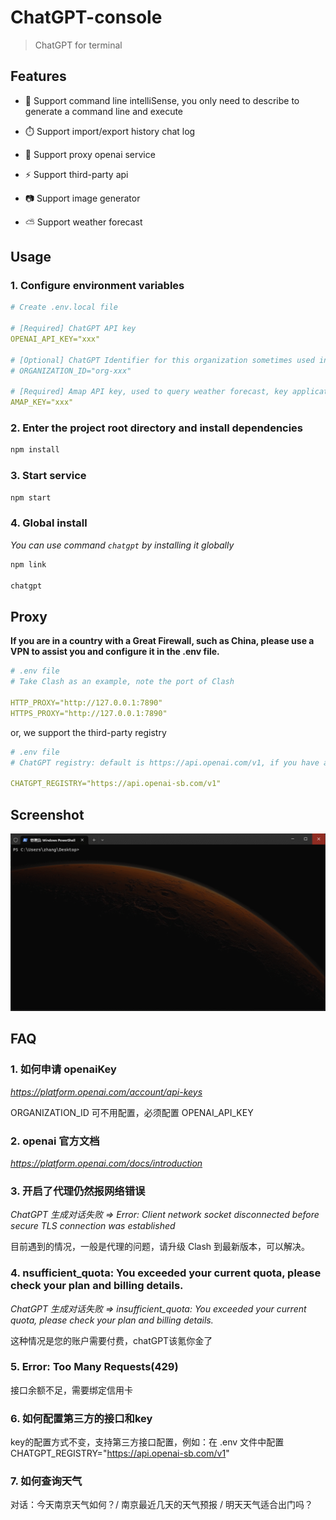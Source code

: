 # ChatGPT-console

> ChatGPT for terminal

## Features

- 🤖 Support command line intelliSense, you only need to describe to generate a command line and execute

- ⏱️ Support import/export history chat log

- 🧱 Support proxy openai service

- ⚡ Support third-party api

- 📷 Support image generator

- ⛅ Support weather forecast


## Usage

### 1. Configure environment variables

```yml
# Create .env.local file

# [Required] ChatGPT API key
OPENAI_API_KEY="xxx"

# [Optional] ChatGPT Identifier for this organization sometimes used in API requests
# ORGANIZATION_ID="org-xxx"

# [Required] Amap API key, used to query weather forecast, key application url: https://console.amap.com/dev/key/app
AMAP_KEY="xxx"
```

### 2. Enter the project root directory and install dependencies

```bash
npm install
```

### 3. Start service

```bash
npm start
```

### 4. Global install

_You can use command `chatgpt` by installing it globally_

```bash
npm link

chatgpt
```

## Proxy

**If you are in a country with a Great Firewall, such as China, please use a VPN to assist you and configure it in the .env file.**

```yml
# .env file
# Take Clash as an example, note the port of Clash

HTTP_PROXY="http://127.0.0.1:7890"
HTTPS_PROXY="http://127.0.0.1:7890"
```

or, we support the third-party registry

```yml
# .env file
# ChatGPT registry: default is https://api.openai.com/v1, if you have a third-party registry, please change it here.

CHATGPT_REGISTRY="https://api.openai-sb.com/v1"
```

## Screenshot

<center>

![screenshot](./public/screenshot.gif)

</center>

## FAQ

### 1. 如何申请 openaiKey

_https://platform.openai.com/account/api-keys_

ORGANIZATION_ID 可不用配置，必须配置 OPENAI_API_KEY

### 2. openai 官方文档

_https://platform.openai.com/docs/introduction_

### 3. 开启了代理仍然报网络错误

_ChatGPT 生成对话失败 => Error: Client network socket disconnected before secure TLS connection was established_

目前遇到的情况，一般是代理的问题，请升级 Clash 到最新版本，可以解决。

### 4. nsufficient_quota: You exceeded your current quota, please check your plan and billing details.

_ChatGPT 生成对话失败 => insufficient_quota: You exceeded your current quota, please check your plan and billing details._

这种情况是您的账户需要付费，chatGPT该氪你金了

### 5. Error: Too Many Requests(429)

接口余额不足，需要绑定信用卡

### 6. 如何配置第三方的接口和key

key的配置方式不变，支持第三方接口配置，例如：在 .env 文件中配置 CHATGPT_REGISTRY="https://api.openai-sb.com/v1"

### 7. 如何查询天气

对话：今天南京天气如何？/ 南京最近几天的天气预报 / 明天天气适合出门吗？


